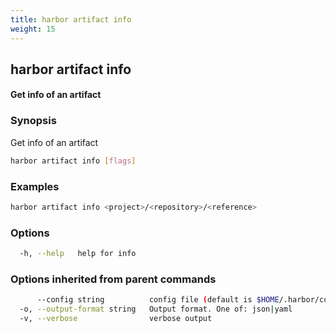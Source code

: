 ```yaml
---
title: harbor artifact info
weight: 15
---
```

## harbor artifact info

#### Get info of an artifact

### Synopsis

Get info of an artifact

```sh
harbor artifact info [flags]
```

### Examples

```sh
harbor artifact info <project>/<repository>/<reference>
```

### Options

```sh
  -h, --help   help for info
```

### Options inherited from parent commands

```sh
      --config string          config file (default is $HOME/.harbor/config.yaml) (default "/home/user/.harbor/config.yaml")
  -o, --output-format string   Output format. One of: json|yaml
  -v, --verbose                verbose output
```

